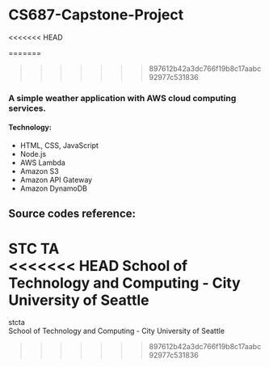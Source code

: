 # CS687-Capstone-Project
<<<<<<< HEAD

=======
>>>>>>> 897612b42a3dc766f19b8c17aabc92977c531836
### A simple weather application with AWS cloud computing services.
#### Technology:
- HTML, CSS, JavaScript
- Node.js
- AWS Lambda
- Amazon S3
- Amazon API Gateway
- Amazon DynamoDB
## Source codes reference:
STC TA<br/>
<<<<<<< HEAD
School of Technology and Computing - City University of Seattle
=======
stcta<br/>
School of Technology and Computing - City University of Seattle
>>>>>>> 897612b42a3dc766f19b8c17aabc92977c531836
